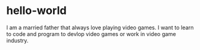 # hello-world

I am a married father that always love playing video games.  I want to learn to code and program to devlop video games or work in video game industry.
